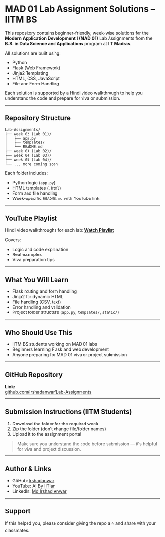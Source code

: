 # MAD 01 Lab Assignment Solutions – IITM BS

This repository contains beginner-friendly, week-wise solutions for the **Modern Application Development I (MAD 01)** Lab Assignments from the **B.S. in Data Science and Applications** program at **IIT Madras**.

All solutions are built using:

- Python
- Flask (Web Framework)
- Jinja2 Templating
- HTML, CSS, JavaScript
- File and Form Handling

Each solution is supported by a Hindi video walkthrough to help you understand the code and prepare for viva or submission.

---

## Repository Structure

```
Lab-Assignments/
├── week 02 (Lab 01)/
│   ├── app.py
│   ├── templates/
│   └── README.md
├── week 03 (Lab 02)/
├── week 04 (Lab 03)/
├── week 05 (Lab 04)/
└── ... more coming soon
```

Each folder includes:
- Python logic (`app.py`)
- HTML templates (`.html`)
- Form and file handling
- Week-specific `README.md` with YouTube link

---

## YouTube Playlist

Hindi video walkthroughs for each lab:
**[Watch Playlist](https://www.youtube.com/@AIByIITian)**

Covers:
- Logic and code explanation
- Real examples
- Viva preparation tips

---

## What You Will Learn

- Flask routing and form handling
- Jinja2 for dynamic HTML
- File handling (CSV, text)
- Error handling and validation
- Project folder structure (`app.py`, `templates/`, `static/`)

---

## Who Should Use This

- IITM BS students working on MAD 01 labs
- Beginners learning Flask and web development
- Anyone preparing for MAD 01 viva or project submission

---

## GitHub Repository

**Link:**  
[github.com/Irshadanwar/Lab-Assignments](https://github.com/Irshadanwar/Lab-Assignments)

---

## Submission Instructions (IITM Students)

1. Download the folder for the required week
2. Zip the folder (don’t change file/folder names)
3. Upload it to the assignment portal

> Make sure you understand the code before submission — it's helpful for viva and project discussion.

---

## Author & Links

- GitHub: [Irshadanwar](https://github.com/Irshadanwar)
- YouTube: [AI By IITian](https://www.youtube.com/@AIByIITian)
- LinkedIn: [Md Irshad Anwar](https://www.linkedin.com/in/md-irshad-anwar-8b88a9232)

---

## Support

If this helped you, please consider giving the repo a ⭐ and share with your classmates.
